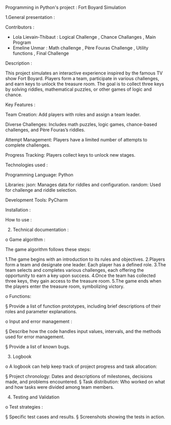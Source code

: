 Programming in Python's project : Fort Boyard Simulation 

1.General presentation :
	
 Contributors :
		
  - Lola Lievain-Thibaut : Logical Challenge , Chance Challanges , Main Program
  - Emeline Unmar : Math challenge , Père Fouras Challenge  , Utility functions , Final Challenge

  Description : 

  This project simulates an interactive experience inspired by the famous TV show Fort Boyard. Players form a team, participate in various challenges, and earn keys to unlock the treasure room. The goal is to collect three keys by solving riddles, mathematical puzzles, or other games of logic and chance.
  
  Key Features :

  Team Creation: Add players with roles and assign a team leader.
  
  Diverse Challenges: Includes math puzzles, logic games, chance-based challenges, and Père Fouras’s riddles.
  
  Attempt Management: Players have a limited number of attempts to complete challenges.
  
  Progress Tracking: Players collect keys to unlock new stages.
  
  Technologies used : 

  Programming Language: Python
  
  Libraries:
  	json: Manages data for riddles and configuration.
	random: Used for challenge and riddle selection.
 
  Development Tools: PyCharm
  
  Installation : 
  
  How to use :

2. Technical documentation :

o Game algorithm : 

The game algorithm follows these steps:

1.The game begins with an introduction to its rules and objectives.
2.Players form a team and designate one leader. Each player has a defined role.
3.The team selects and completes various challenges, each offering the opportunity to earn a key upon success.
4.Once the team has collected three keys, they gain access to the treasure room.
5.The game ends when the players enter the treasure room, symbolizing victory.

o Functions: 

§ Provide a list of function prototypes, including brief descriptions of their 
roles and parameter explanations. 

o Input and error management : 

§ Describe how the code handles input values, intervals, and the methods 
used for error management. 

§ Provide a list of known bugs. 

3. Logbook

o A logbook can help keep track of project progress and task allocation: 

§ Project chronology: Dates and descriptions of milestones, decisions 
made, and problems encountered. 
§ Task distribution: Who worked on what and how tasks were divided 
among team members. 

4. Testing and Validation

o Test strategies : 

§ Specific test cases and results. 
§ Screenshots showing the tests in action. 
  

